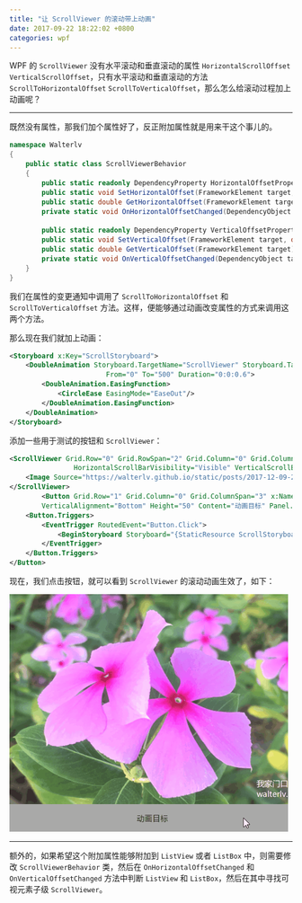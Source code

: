 ```yaml
---
title: "让 ScrollViewer 的滚动带上动画"
date: 2017-09-22 18:22:02 +0800
categories: wpf
---
```


WPF 的 `ScrollViewer` 没有水平滚动和垂直滚动的属性 `HorizontalScrollOffset` `VerticalScrollOffset`，只有水平滚动和垂直滚动的方法 `ScrollToHorizontalOffset` `ScrollToVerticalOffset`，那么怎么给滚动过程加上动画呢？

---

既然没有属性，那我们加个属性好了，反正附加属性就是用来干这个事儿的。

```csharp
namespace Walterlv
{
    public static class ScrollViewerBehavior
    {
        public static readonly DependencyProperty HorizontalOffsetProperty = DependencyProperty.RegisterAttached("HorizontalOffset", typeof(double), typeof(ScrollViewerBehavior), new UIPropertyMetadata(0.0, OnHorizontalOffsetChanged));
        public static void SetHorizontalOffset(FrameworkElement target, double value) => target.SetValue(HorizontalOffsetProperty, value);
        public static double GetHorizontalOffset(FrameworkElement target) => (double)target.GetValue(HorizontalOffsetProperty);
        private static void OnHorizontalOffsetChanged(DependencyObject target, DependencyPropertyChangedEventArgs e) => (target as ScrollViewer)?.ScrollToHorizontalOffset((double)e.NewValue);

        public static readonly DependencyProperty VerticalOffsetProperty = DependencyProperty.RegisterAttached("VerticalOffset", typeof(double), typeof(ScrollViewerBehavior), new UIPropertyMetadata(0.0, OnVerticalOffsetChanged));
        public static void SetVerticalOffset(FrameworkElement target, double value) => target.SetValue(VerticalOffsetProperty, value);
        public static double GetVerticalOffset(FrameworkElement target) => (double)target.GetValue(VerticalOffsetProperty);
        private static void OnVerticalOffsetChanged(DependencyObject target, DependencyPropertyChangedEventArgs e) => (target as ScrollViewer)?.ScrollToVerticalOffset((double)e.NewValue);
    }
}
```

我们在属性的变更通知中调用了 `ScrollToHorizontalOffset` 和 `ScrollToVerticalOffset` 方法。这样，便能够通过动画改变属性的方式来调用这两个方法。

那么现在我们就加上动画：

```xml
<Storyboard x:Key="ScrollStoryboard">
    <DoubleAnimation Storyboard.TargetName="ScrollViewer" Storyboard.TargetProperty="(walterlv:ScrollViewerBehavior.HorizontalOffset)"
                        From="0" To="500" Duration="0:0:0.6">
        <DoubleAnimation.EasingFunction>
            <CircleEase EasingMode="EaseOut"/>
        </DoubleAnimation.EasingFunction>
    </DoubleAnimation>
</Storyboard>
```

添加一些用于测试的按钮和 `ScrollViewer`：

```xml
<ScrollViewer Grid.Row="0" Grid.RowSpan="2" Grid.Column="0" Grid.ColumnSpan="3" x:Name="ScrollViewer"
                HorizontalScrollBarVisibility="Visible" VerticalScrollBarVisibility="Visible">
    <Image Source="https://walterlv.github.io/static/posts/2017-12-09-21-19-50.png" Width="1000"/>
</ScrollViewer>
        <Button Grid.Row="1" Grid.Column="0" Grid.ColumnSpan="3" x:Name="ConnectionDestination"
        VerticalAlignment="Bottom" Height="50" Content="动画目标" Panel.ZIndex="1">
    <Button.Triggers>
        <EventTrigger RoutedEvent="Button.Click">
            <BeginStoryboard Storyboard="{StaticResource ScrollStoryboard}"/>
        </EventTrigger>
    </Button.Triggers>
</Button>
```

现在，我们点击按钮，就可以看到 `ScrollViewer` 的滚动动画生效了，如下：

![动画效果](/static/posts/2017-12-19-scroll-viewer-animation.gif)

---

额外的，如果希望这个附加属性能够附加到 `ListView` 或者 `ListBox` 中，则需要修改 `ScrollViewerBehavior` 类，然后在 `OnHorizontalOffsetChanged` 和 `OnVerticalOffsetChanged` 方法中判断 `ListView` 和 `ListBox`，然后在其中寻找可视元素子级 `ScrollViewer`。
